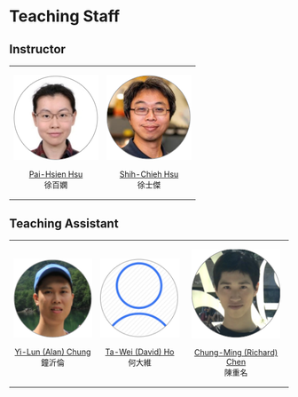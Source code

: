 Teaching Staff
============================
 
## Instructor

<table border='0' >
        <tr>
            <td style="text-align:center">

![PHHsu](/images/portrait-PHHsu.png)

<a href="http://phys.site.nthu.edu.tw/p/406-1335-107514,r3581.php?Lang=zh-tw">Pai-Hsien Hsu</a>
<br>
徐百嫻
</td>

<td style="text-align:center">

![SCHsu](/images/portrait-SCHsu.png)

<a href="http://faculty.washington.edu/schsu">Shih-Chieh Hsu</a>
<br>
徐士傑
</td>
        </tr>
</table>


## Teaching Assistant

<table border='0' >
        <tr>
            <td style="text-align:center">

![PHHsu](/images/portrait-Chung.png)

<a href="">Yi-Lun (Alan) Chung</a>
<br>
鐘沂倫
</td>
            
<td style="text-align:center">

![SCHsu](/images/portrait-strawman.png)

<a href="">Ta-Wei (David) Ho</a>
<br>
何大維
</td>

<td style="text-align:center">

![SCHsu](/images/portrait-Chen.png)

<a href="">Chung-Ming (Richard) Chen</a>
<br>
陳重名
</td>
        </tr>
</table>



